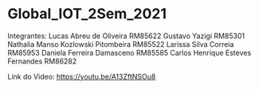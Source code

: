 # Global_IOT_2Sem_2021
Integrantes:
Lucas Abreu de Oliveira             RM85622
Gustavo Yazigi                      RM85301
Nathalia Manso Kozlowski Pitombeira RM85522
Larissa Silva Correia               RM85953
Daniela Ferreira Damasceno          RM85585
Carlos Henrique Esteves Fernandes   RM86282

Link do Video:
https://youtu.be/A13ZftNSOu8
